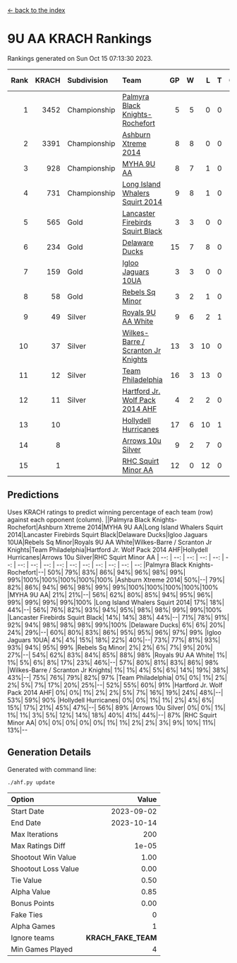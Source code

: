 [<- back to the index](readme.md)
# 9U AA KRACH Rankings
Rankings generated on Sun Oct 15 07:13:30 2023.

Rank|KRACH|Subdivision|Team|GP|W|L|T|OTW|OTL|SoS|Exp Wins|Win Diff
---:|---:|:---|:---|---:|---:|---:|---:|---:|---:|---:|---:|---:
1|3452|Championship|[Palmyra Black Knights- Rochefort](https://gamesheetstats.com/seasons/3659/teams/140260/schedule)|5|5|0|0|0|0|93|5.8|-0.0
2|3391|Championship|[Ashburn Xtreme 2014](https://gamesheetstats.com/seasons/3659/teams/140217/schedule)|8|8|0|0|0|0|63|8.8|-0.0
3|928|Championship|[MYHA 9U AA](https://gamesheetstats.com/seasons/3659/teams/140222/schedule)|8|7|1|0|2|0|171|7.8|-0.0
4|731|Championship|[Long Island Whalers Squirt 2014](https://gamesheetstats.com/seasons/3659/teams/140221/schedule)|9|8|1|0|1|0|148|8.8|-0.0
5|565|Gold|[Lancaster Firebirds Squirt Black](https://gamesheetstats.com/seasons/3659/teams/140256/schedule)|3|3|0|0|0|0|22|3.9|0.0
6|234|Gold|[Delaware Ducks](https://gamesheetstats.com/seasons/3659/teams/140218/schedule)|15|7|8|0|0|3|1129|7.8|-0.0
7|159|Gold|[Igloo Jaguars 10UA](https://gamesheetstats.com/seasons/3659/teams/140253/schedule)|3|3|0|0|0|0|6|3.9|0.0
8|58|Gold|[Rebels Sq Minor](https://gamesheetstats.com/seasons/3659/teams/140223/schedule)|3|2|1|0|1|0|64|2.9|0.0
9|49|Silver|[Royals 9U AA White](https://gamesheetstats.com/seasons/3659/teams/140225/schedule)|9|6|2|1|0|0|105|7.4|0.0
10|37|Silver|[Wilkes-Barre / Scranton Jr Knights](https://gamesheetstats.com/seasons/3659/teams/140228/schedule)|13|3|10|0|0|0|982|3.9|0.0
11|12|Silver|[Team Philadelphia](https://gamesheetstats.com/seasons/3659/teams/140226/schedule)|16|3|13|0|0|1|1168|3.9|0.0
12|11|Silver|[Hartford Jr. Wolf Pack 2014 AHF](https://gamesheetstats.com/seasons/3659/teams/140219/schedule)|4|2|2|0|0|0|150|2.9|0.0
13|10||[Hollydell Hurricanes](https://gamesheetstats.com/seasons/3659/teams/140220/schedule)|17|6|10|1|0|0|247|7.4|0.0
14|8||[Arrows 10u Silver](https://gamesheetstats.com/seasons/3659/teams/140216/schedule)|9|2|7|0|0|0|165|2.9|0.0
15|1||[RHC Squirt Minor AA](https://gamesheetstats.com/seasons/3659/teams/140224/schedule)|12|0|12|0|0|0|172|0.9|0.0

## Predictions
Uses KRACH ratings to predict winning percentage of each team (row) against each opponent (column).
||Palmyra Black Knights- Rochefort|Ashburn Xtreme 2014|MYHA 9U AA|Long Island Whalers Squirt 2014|Lancaster Firebirds Squirt Black|Delaware Ducks|Igloo Jaguars 10UA|Rebels Sq Minor|Royals 9U AA White|Wilkes-Barre / Scranton Jr Knights|Team Philadelphia|Hartford Jr. Wolf Pack 2014 AHF|Hollydell Hurricanes|Arrows 10u Silver|RHC Squirt Minor AA
| --: | --: | --: | --: | --: | --: | --: | --: | --: | --: | --: | --: | --: | --: | --: | --: 
|Palmyra Black Knights- Rochefort|--| 50%| 79%| 83%| 86%| 94%| 96%| 98%| 99%| 99%|100%|100%|100%|100%|100%
|Ashburn Xtreme 2014| 50%|--| 79%| 82%| 86%| 94%| 96%| 98%| 99%| 99%|100%|100%|100%|100%|100%
|MYHA 9U AA| 21%| 21%|--| 56%| 62%| 80%| 85%| 94%| 95%| 96%| 99%| 99%| 99%| 99%|100%
|Long Island Whalers Squirt 2014| 17%| 18%| 44%|--| 56%| 76%| 82%| 93%| 94%| 95%| 98%| 98%| 99%| 99%|100%
|Lancaster Firebirds Squirt Black| 14%| 14%| 38%| 44%|--| 71%| 78%| 91%| 92%| 94%| 98%| 98%| 98%| 99%|100%
|Delaware Ducks|  6%|  6%| 20%| 24%| 29%|--| 60%| 80%| 83%| 86%| 95%| 95%| 96%| 97%| 99%
|Igloo Jaguars 10UA|  4%|  4%| 15%| 18%| 22%| 40%|--| 73%| 77%| 81%| 93%| 93%| 94%| 95%| 99%
|Rebels Sq Minor|  2%|  2%|  6%|  7%|  9%| 20%| 27%|--| 54%| 62%| 83%| 84%| 85%| 88%| 98%
|Royals 9U AA White|  1%|  1%|  5%|  6%|  8%| 17%| 23%| 46%|--| 57%| 80%| 81%| 83%| 86%| 98%
|Wilkes-Barre / Scranton Jr Knights|  1%|  1%|  4%|  5%|  6%| 14%| 19%| 38%| 43%|--| 75%| 76%| 79%| 82%| 97%
|Team Philadelphia|  0%|  0%|  1%|  2%|  2%|  5%|  7%| 17%| 20%| 25%|--| 52%| 55%| 60%| 91%
|Hartford Jr. Wolf Pack 2014 AHF|  0%|  0%|  1%|  2%|  2%|  5%|  7%| 16%| 19%| 24%| 48%|--| 53%| 59%| 90%
|Hollydell Hurricanes|  0%|  0%|  1%|  1%|  2%|  4%|  6%| 15%| 17%| 21%| 45%| 47%|--| 56%| 89%
|Arrows 10u Silver|  0%|  0%|  1%|  1%|  1%|  3%|  5%| 12%| 14%| 18%| 40%| 41%| 44%|--| 87%
|RHC Squirt Minor AA|  0%|  0%|  0%|  0%|  0%|  1%|  1%|  2%|  2%|  3%|  9%| 10%| 11%| 13%|--

## Generation Details

Generated with command line:
```
./ahf.py update
```

| Option | Value |
| :----- | ----: |
| Start Date | 2023-09-02 |
| End Date | 2023-10-14 |
| Max Iterations | 200 |
| Max Ratings Diff | 1e-05 |
| Shootout Win Value | 1.00 |
| Shootout Loss Value | 0.00 |
| Tie Value | 0.50 |
| Alpha Value | 0.85 |
| Bonus Points | 0.00 |
| Fake Ties | 0 |
| Alpha Games | 1 |
| Ignore teams | __KRACH_FAKE_TEAM__ |
| Min Games Played | 4 |

